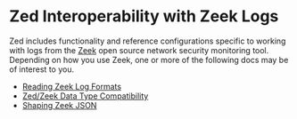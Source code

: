 # Zed Interoperability with Zeek Logs

Zed includes functionality and reference configurations specific to working
with logs from the [Zeek](https://zeek.org/) open source network security
monitoring tool. Depending on how you use Zeek, one or more of the following
docs may be of interest to you.

* [Reading Zeek Log Formats](reading-zeek-log-formats.md)
* [Zed/Zeek Data Type Compatibility](data-type-compatibility.md)
* [Shaping Zeek JSON](shaping-zeek-json.md)
